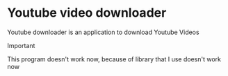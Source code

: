 # Youtube video downloader

Youtube downloader is an application to download Youtube Videos

> [!IMPORTANT]
> This program doesn't work now, because of library that I use doesn't work now
